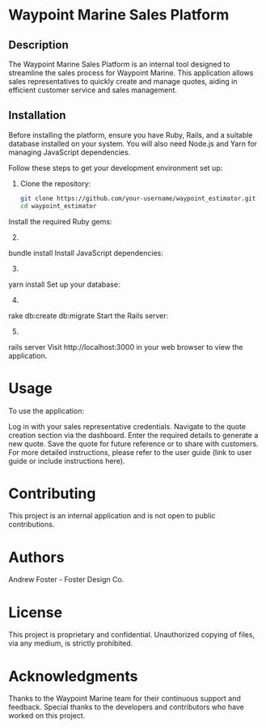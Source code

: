 # Waypoint Marine Sales Platform

## Description
The Waypoint Marine Sales Platform is an internal tool designed to streamline the sales process for Waypoint Marine. This application allows sales representatives to quickly create and manage quotes, aiding in efficient customer service and sales management.

## Installation

Before installing the platform, ensure you have Ruby, Rails, and a suitable database installed on your system. You will also need Node.js and Yarn for managing JavaScript dependencies.

Follow these steps to get your development environment set up:

1. Clone the repository:
   ```sh
   git clone https://github.com/your-username/waypoint_estimator.git
   cd waypoint_estimator
Install the required Ruby gems:

2.
bundle install
Install JavaScript dependencies:

3.
yarn install
Set up your database:

4.
rake db:create db:migrate
Start the Rails server:

5.
rails server
Visit http://localhost:3000 in your web browser to view the application.

# Usage
To use the application:

Log in with your sales representative credentials.
Navigate to the quote creation section via the dashboard.
Enter the required details to generate a new quote.
Save the quote for future reference or to share with customers.
For more detailed instructions, please refer to the user guide (link to user guide or include instructions here).

# Contributing
This project is an internal application and is not open to public contributions.

# Authors
Andrew Foster - Foster Design Co.

# License
This project is proprietary and confidential. Unauthorized copying of files, via any medium, is strictly prohibited.

# Acknowledgments
Thanks to the Waypoint Marine team for their continuous support and feedback.
Special thanks to the developers and contributors who have worked on this project.
